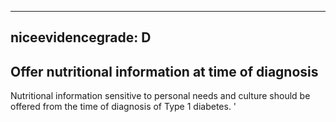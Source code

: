 
---
niceevidencegrade: D
---

## Offer nutritional information at time of diagnosis
Nutritional information sensitive to personal needs and culture should be offered from the time of diagnosis of Type 1 diabetes.
'

